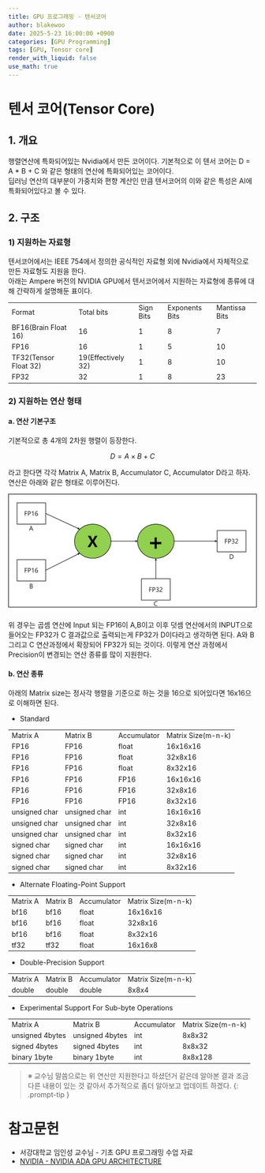 ```yaml
---
title: GPU 프로그래밍 - 텐서코어
author: blakewoo
date: 2025-5-23 16:00:00 +0900
categories: [GPU Programming]
tags: [GPU, Tensor core] 
render_with_liquid: false
use_math: true
---
```


# 텐서 코어(Tensor Core)
## 1. 개요
행렬연산에 특화되어있는 Nvidia에서 만든 코어이다. 기본적으로 이 텐서 코어는 D = A * B + C
와 같은 형태의 연산에 특화되어있는 코어이다.    
딥러닝 연산의 대부분이 가중치와 편향 계산인 만큼 텐서코어의 이와 같은 특성은 AI에 특화되어있다고 볼 수 있다.

## 2. 구조
### 1) 지원하는 자료형
텐서코어에서는 IEEE 754에서 정의한 공식적인 자료형 외에 Nvidia에서 자체적으로 만든 자료형도 지원을 한다.  
아래는 Ampere 버전의 NVIDIA GPU에서 텐서코어에서 지원하는 자료형에 종류에 대해 간략하게 설명해둔 표이다.

<table>
    <tr>
        <td>Format</td>
        <td>Total bits</td>
        <td>Sign Bits</td>
        <td>Exponents Bits</td>
        <td>Mantissa Bits</td>
    </tr>
    <tr>
        <td>BF16(Brain Float 16)</td>
        <td>16</td>
        <td>1</td>
        <td>8</td>
        <td>7</td>
    </tr>
    <tr>
        <td>FP16</td>
        <td>16</td>
        <td>1</td>
        <td>5</td>
        <td>10</td>
    </tr>
    <tr>
        <td>TF32(Tensor Float 32)</td>
        <td>19(Effectively 32)</td>
        <td>1</td>
        <td>8</td>
        <td>10</td>
    </tr>
    <tr>
        <td>FP32</td>
        <td>32</td>
        <td>1</td>
        <td>8</td>
        <td>23</td>
    </tr>
</table>

### 2) 지원하는 연산 형태
#### a. 연산 기본구조
기본적으로 총 4개의 2차원 행렬이 등장한다.   

$$ D = A \times B + C $$

라고 한다면 각각 Matrix A, Matrix B, Accumulator C, Accumulator D라고 하자.
연산은 아래와 같은 형태로 이루어진다.

![img.png](/assets/blog/gpu/tensor_core/img.png)

위 경우는 곱셈 연산에 Input 되는 FP16이 A,B이고 이후 덧셈 연산에서의 INPUT으로 들어오는 FP32가 C
결과값으로 출력되는게 FP32가 D이다라고 생각하면 된다.
A와 B 그리고 C 연산과정에서 확장되어 FP32가 되는 것이다.
이렇게 연산 과정에서 Precision이 변경되는 연산 종류를 많이 지원한다.

#### b. 연산 종류
아래의 Matrix size는 정사각 행렬을 기준으로 하는 것을 16으로 되어있다면 16x16으로 이해하면 된다.

* Standard
<table>
    <tr>
        <td>Matrix A</td>
        <td>Matrix B</td>
        <td>Accumulator</td>
        <td>Matrix Size(m-n-k)</td>
    </tr>
    <tr>
        <td>FP16</td>
        <td>FP16</td>
        <td>float</td>
        <td>16x16x16</td>
    </tr>
    <tr>
        <td>FP16</td>
        <td>FP16</td>
        <td>float</td>
        <td>32x8x16</td>
    </tr>
    <tr>
        <td>FP16</td>
        <td>FP16</td>
        <td>float</td>
        <td>8x32x16</td>
    </tr>
    <tr>
        <td>FP16</td>
        <td>FP16</td>
        <td>FP16</td>
        <td>16x16x16</td>
    </tr>
    <tr>
        <td>FP16</td>
        <td>FP16</td>
        <td>FP16</td>
        <td>32x8x16</td>
    </tr>
    <tr>
        <td>FP16</td>
        <td>FP16</td>
        <td>FP16</td>
        <td>8x32x16</td>
    </tr>
    <tr>
        <td>unsigned char</td>
        <td>unsigned char</td>
        <td>int</td>
        <td>16x16x16</td>
    </tr>
    <tr>
        <td>unsigned char</td>
        <td>unsigned char</td>
        <td>int</td>
        <td>32x8x16</td>
    </tr>
    <tr>
        <td>unsigned char</td>
        <td>unsigned char</td>
        <td>int</td>
        <td>8x32x16</td>
    </tr>
    <tr>
        <td>signed char</td>
        <td>signed char</td>
        <td>int</td>
        <td>16x16x16</td>
    </tr>
    <tr>
        <td>signed char</td>
        <td>signed char</td>
        <td>int</td>
        <td>32x8x16</td>
    </tr>
    <tr>
        <td>signed char</td>
        <td>signed char</td>
        <td>int</td>
        <td>8x32x16</td>
    </tr>
</table>

* Alternate Floating-Point Support

<table>
    <tr>
        <td>Matrix A</td>
        <td>Matrix B</td>
        <td>Accumulator</td>
        <td>Matrix Size(m-n-k)</td>
    </tr>
    <tr>
        <td>bf16</td>
        <td>bf16</td>
        <td>float</td>
        <td>16x16x16</td>
    </tr>
    <tr>
        <td>bf16</td>
        <td>bf16</td>
        <td>float</td>
        <td>32x8x16</td>
    </tr>
    <tr>
        <td>bf16</td>
        <td>bf16</td>
        <td>float</td>
        <td>8x32x16</td>
    </tr>
    <tr>
        <td>tf32</td>
        <td>tf32</td>
        <td>float</td>
        <td>16x16x8</td>
    </tr>
</table>

* Double-Precision Support

<table>
    <tr>
        <td>Matrix A</td>
        <td>Matrix B</td>
        <td>Accumulator</td>
        <td>Matrix Size(m-n-k)</td>
    </tr>
    <tr>
        <td>double</td>
        <td>double</td>
        <td>double</td>
        <td>8x8x4</td>
    </tr>
</table>

* Experimental Support For Sub-byte Operations

<table>
    <tr>
        <td>Matrix A</td>
        <td>Matrix B</td>
        <td>Accumulator</td>
        <td>Matrix Size(m-n-k)</td>
    </tr>
    <tr>
        <td>unsigned 4bytes</td>
        <td>unsigned 4bytes</td>
        <td>int</td>
        <td>8x8x32</td>
    </tr>
    <tr>
        <td>signed 4bytes</td>
        <td>signed 4bytes</td>
        <td>int</td>
        <td>8x8x32</td>
    </tr>
    <tr>
        <td>binary 1byte</td>
        <td>binary 1byte</td>
        <td>int</td>
        <td>8x8x128</td>
    </tr>
</table>


> ※ 교수님 말씀으로는 위 연산만 지원한다고 하셨던거 같은데 알아본 결과 조금 다른 내용이 있는 것 같아서 추가적으로
좀더 알아보고 업데이트 하겠다.
{: .prompt-tip }


# 참고문헌
- 서강대학교 임인성 교수님 - 기초 GPU 프로그래밍 수업 자료
- [NVIDIA - NVIDIA ADA GPU ARCHITECTURE](https://images.nvidia.com/aem-dam/Solutions/geforce/ada/nvidia-ada-gpu-architecture.pdf)

